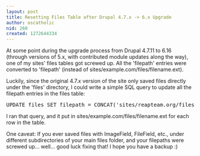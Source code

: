 ```yaml
---
layout: post
title: Resetting Files Table after Drupal 4.7.x -> 6.x Upgrade
author: oscatholic
nid: 260
created: 1272644334
---
```

<p>At some point during the upgrade process from Drupal 4.7.11 to 6.16 (through versions of 5.x, with contributed module updates along the way), one of my sites&#39; files tables got screwed up. All the &#39;filepath&#39; entries were converted to &#39;filepath&#39; (instead of sites/example.com/files/filename.ext).</p>
<p>Luckily, since the original 4.7.x version of the site only saved files directly under the &#39;files&#39; directory, I could write a simple SQL query to update all the filepath entries in the files table:</p>
<pre>UPDATE files SET filepath = CONCAT('sites/reapteam.org/files/',filename);</pre>
<p>I ran that query, and it put in sites/example.com/files/filename.ext for each row in the table.</p>
<p>One caveat: If you ever saved files with ImageField, FileField, etc., under different subdirectories of your main files folder, and your filepaths were screwed up... well... good luck fixing that! I hope you have a backup :)</p>
